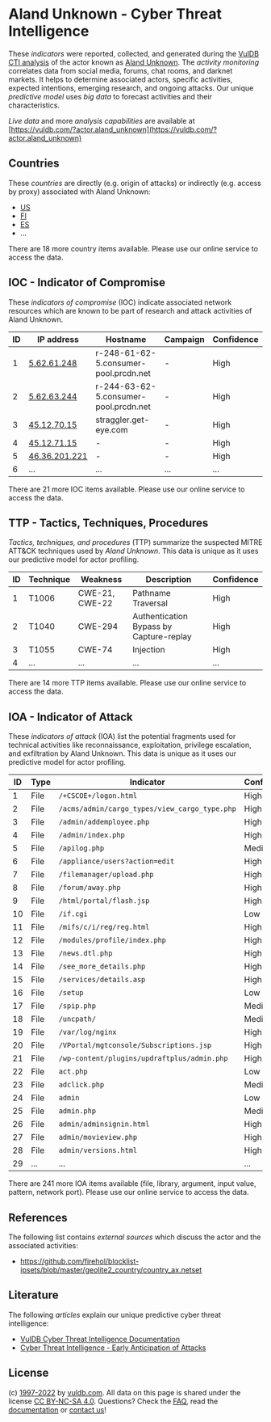 # Aland Unknown - Cyber Threat Intelligence

These _indicators_ were reported, collected, and generated during the [VulDB CTI analysis](https://vuldb.com/?kb.cti) of the actor known as [Aland Unknown](https://vuldb.com/?actor.aland_unknown). The _activity monitoring_ correlates data from social media, forums, chat rooms, and darknet markets. It helps to determine associated actors, specific activities, expected intentions, emerging research, and ongoing attacks. Our unique _predictive model_ uses _big data_ to forecast activities and their characteristics.

_Live data_ and more _analysis capabilities_ are available at [https://vuldb.com/?actor.aland_unknown](https://vuldb.com/?actor.aland_unknown)

## Countries

These _countries_ are directly (e.g. origin of attacks) or indirectly (e.g. access by proxy) associated with Aland Unknown:

* [US](https://vuldb.com/?country.us)
* [FI](https://vuldb.com/?country.fi)
* [ES](https://vuldb.com/?country.es)
* ...

There are 18 more country items available. Please use our online service to access the data.

## IOC - Indicator of Compromise

These _indicators of compromise_ (IOC) indicate associated network resources which are known to be part of research and attack activities of Aland Unknown.

ID | IP address | Hostname | Campaign | Confidence
-- | ---------- | -------- | -------- | ----------
1 | [5.62.61.248](https://vuldb.com/?ip.5.62.61.248) | r-248-61-62-5.consumer-pool.prcdn.net | - | High
2 | [5.62.63.244](https://vuldb.com/?ip.5.62.63.244) | r-244-63-62-5.consumer-pool.prcdn.net | - | High
3 | [45.12.70.15](https://vuldb.com/?ip.45.12.70.15) | straggler.get-eye.com | - | High
4 | [45.12.71.15](https://vuldb.com/?ip.45.12.71.15) | - | - | High
5 | [46.36.201.221](https://vuldb.com/?ip.46.36.201.221) | - | - | High
6 | ... | ... | ... | ...

There are 21 more IOC items available. Please use our online service to access the data.

## TTP - Tactics, Techniques, Procedures

_Tactics, techniques, and procedures_ (TTP) summarize the suspected MITRE ATT&CK techniques used by _Aland Unknown_. This data is unique as it uses our predictive model for actor profiling.

ID | Technique | Weakness | Description | Confidence
-- | --------- | -------- | ----------- | ----------
1 | T1006 | CWE-21, CWE-22 | Pathname Traversal | High
2 | T1040 | CWE-294 | Authentication Bypass by Capture-replay | High
3 | T1055 | CWE-74 | Injection | High
4 | ... | ... | ... | ...

There are 14 more TTP items available. Please use our online service to access the data.

## IOA - Indicator of Attack

These _indicators of attack_ (IOA) list the potential fragments used for technical activities like reconnaissance, exploitation, privilege escalation, and exfiltration by Aland Unknown. This data is unique as it uses our predictive model for actor profiling.

ID | Type | Indicator | Confidence
-- | ---- | --------- | ----------
1 | File | `/+CSCOE+/logon.html` | High
2 | File | `/acms/admin/cargo_types/view_cargo_type.php` | High
3 | File | `/admin/addemployee.php` | High
4 | File | `/admin/index.php` | High
5 | File | `/apilog.php` | Medium
6 | File | `/appliance/users?action=edit` | High
7 | File | `/filemanager/upload.php` | High
8 | File | `/forum/away.php` | High
9 | File | `/html/portal/flash.jsp` | High
10 | File | `/if.cgi` | Low
11 | File | `/mifs/c/i/reg/reg.html` | High
12 | File | `/modules/profile/index.php` | High
13 | File | `/news.dtl.php` | High
14 | File | `/see_more_details.php` | High
15 | File | `/services/details.asp` | High
16 | File | `/setup` | Low
17 | File | `/spip.php` | Medium
18 | File | `/uncpath/` | Medium
19 | File | `/var/log/nginx` | High
20 | File | `/VPortal/mgtconsole/Subscriptions.jsp` | High
21 | File | `/wp-content/plugins/updraftplus/admin.php` | High
22 | File | `act.php` | Low
23 | File | `adclick.php` | Medium
24 | File | `admin` | Low
25 | File | `admin.php` | Medium
26 | File | `admin/adminsignin.html` | High
27 | File | `admin/movieview.php` | High
28 | File | `admin/versions.html` | High
29 | ... | ... | ...

There are 241 more IOA items available (file, library, argument, input value, pattern, network port). Please use our online service to access the data.

## References

The following list contains _external sources_ which discuss the actor and the associated activities:

* https://github.com/firehol/blocklist-ipsets/blob/master/geolite2_country/country_ax.netset

## Literature

The following _articles_ explain our unique predictive cyber threat intelligence:

* [VulDB Cyber Threat Intelligence Documentation](https://vuldb.com/?kb.cti)
* [Cyber Threat Intelligence - Early Anticipation of Attacks](https://www.scip.ch/en/?labs.20201022)

## License

(c) [1997-2022](https://vuldb.com/?kb.changelog) by [vuldb.com](https://vuldb.com/?kb.about). All data on this page is shared under the license [CC BY-NC-SA 4.0](https://creativecommons.org/licenses/by-nc-sa/4.0/). Questions? Check the [FAQ](https://vuldb.com/?kb.faq), read the [documentation](https://vuldb.com/?kb) or [contact us](https://vuldb.com/?contact)!
